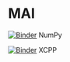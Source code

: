 # MAI

[![Binder](https://mybinder.org/badge_logo.svg)](https://mybinder.org/v2/gh/metaphoric/MAI/blob/main/notebooks/numpy.ipynb/HEAD) NumPy 

[![Binder](https://mybinder.org/badge_logo.svg)](https://mybinder.org/v2/gh/metaphoric/MAI/blob/main/notebooks/xcpp.ipynb/HEAD) XCPP
